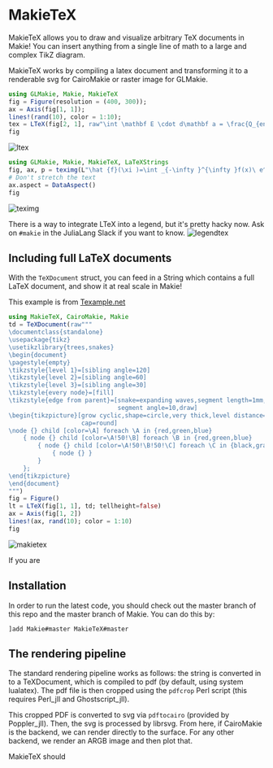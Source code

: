 # MakieTeX

MakieTeX allows you to draw and visualize arbitrary TeX documents in Makie!  You can insert anything from a single line of math to a large and complex TikZ diagram.


MakieTeX works by compiling a latex document and transforming it to a renderable
svg for CairoMakie or raster image for GLMakie.


```julia
using GLMakie, Makie, MakieTeX
fig = Figure(resolution = (400, 300));
ax = Axis(fig[1, 1]);
lines!(rand(10), color = 1:10);
tex = LTeX(fig[2, 1], raw"\int \mathbf E \cdot d\mathbf a = \frac{Q_{encl}}{4\pi\epsilon_0}", scale=2);
fig
```
![ltex](https://user-images.githubusercontent.com/10947937/110216157-d1d87d00-7ead-11eb-8507-62ddcff2a841.png)

```julia
using GLMakie, Makie, MakieTeX, LaTeXStrings
fig, ax, p = teximg(L"\hat {f}(\xi )=\int _{-\infty }^{\infty }f(x)\ e^{-2\pi ix\xi }~ dx", scale=10)
# Don't stretch the text
ax.aspect = DataAspect()
fig
```
![teximg](https://user-images.githubusercontent.com/10947937/110216144-c5542480-7ead-11eb-9753-7ff215e36056.png)

There is a way to integrate LTeX into a legend, but it's pretty hacky now.  Ask on `#makie` in the JuliaLang Slack if you want to know.
![legendtex](https://user-images.githubusercontent.com/32143268/79641479-6adaa880-81b5-11ea-8138-4d6054ccfa6d.png)

## Including full LaTeX documents

With the `TeXDocument` struct, you can feed in a String which contains a full LaTeX document, and show it at real scale in Makie!

This example is from [Texample.net](https://texample.net/tikz/examples/title-graphics/)
```julia
using MakieTeX, CairoMakie, Makie
td = TeXDocument(raw"""
\documentclass{standalone}
\usepackage{tikz}
\usetikzlibrary{trees,snakes}
\begin{document}
\pagestyle{empty}
\tikzstyle{level 1}=[sibling angle=120]
\tikzstyle{level 2}=[sibling angle=60]
\tikzstyle{level 3}=[sibling angle=30]
\tikzstyle{every node}=[fill]
\tikzstyle{edge from parent}=[snake=expanding waves,segment length=1mm,
                              segment angle=10,draw]
\begin{tikzpicture}[grow cyclic,shape=circle,very thick,level distance=13mm,
                    cap=round]
\node {} child [color=\A] foreach \A in {red,green,blue}
    { node {} child [color=\A!50!\B] foreach \B in {red,green,blue}
        { node {} child [color=\A!50!\B!50!\C] foreach \C in {black,gray,white}
            { node {} }
        }
    };
\end{tikzpicture}
\end{document}
""")
fig = Figure()
lt = LTeX(fig[1, 1], td; tellheight=false)
ax = Axis(fig[1, 2])
lines!(ax, rand(10); color = 1:10)
fig
```
![makietex](https://user-images.githubusercontent.com/32143268/165130481-53ee0fe1-4c70-4453-b430-7a2ad37082f8.png)

If you are


## Installation

In order to run the latest code, you should check out the master branch of this repo and the master branch of Makie.  You can do this by:

```
]add Makie#master MakieTeX#master
```


## The rendering pipeline

The standard rendering pipeline works as follows: the string is converted in to a TeXDocument, which is compiled to pdf (by default, using system lualatex).  The pdf file is then cropped using the `pdfcrop` Perl script (this requires Perl_jll and Ghostscript_jll).

This cropped PDF is converted to svg via `pdftocairo` (provided by Poppler_jll).  Then, the svg is processed by librsvg.  From here, if CairoMakie is the backend, we can render directly to the surface.  For any other backend, we render an ARGB image and then plot that.

MakieTeX should
